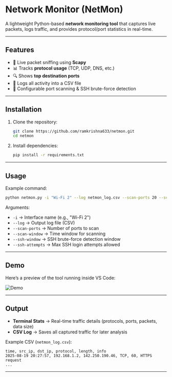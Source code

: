 # Network Monitor (NetMon)

A lightweight Python-based **network monitoring tool** that captures live packets, logs traffic, and provides protocol/port statistics in real-time.  

---

## Features
- 📡 Live packet sniffing using **Scapy**
- 📊 Tracks **protocol usage** (TCP, UDP, DNS, etc.)
- 🔍 Shows **top destination ports**
- 📝 Logs all activity into a CSV file
- 🚨 Configurable port scanning & SSH brute-force detection

---

## Installation
1. Clone the repository:
   ```bash
   git clone https://github.com/ramkrishna633/netmon.git
   cd netmon
   ```

2. Install dependencies:
   ```bash
   pip install -r requirements.txt
   ```

---

## Usage
Example command:
```bash
python netmon.py -i "Wi-Fi 2" --log netmon_log.csv --scan-ports 20 --scan-window 10 --ssh-window 20 --ssh-attempts 15
```

Arguments:
- `-i` → Interface name (e.g., "Wi-Fi 2")
- `--log` → Output log file (CSV)
- `--scan-ports` → Number of ports to scan
- `--scan-window` → Time window for scanning
- `--ssh-window` → SSH brute-force detection window
- `--ssh-attempts` → Max SSH login attempts allowed

---

## Demo

Here’s a preview of the tool running inside VS Code:

![Demo](assets/demo.png)

---

## Output

- **Terminal Stats** → Real-time traffic details (protocols, ports, packets, data size)  
- **CSV Log** → Saves all captured traffic for later analysis  

Example CSV (`netmon_log.csv`):
```
time, src_ip, dst_ip, protocol, length, info
2025-08-19 20:27:57, 192.168.1.2, 142.250.190.46, TCP, 60, HTTPS request
...
```

---

